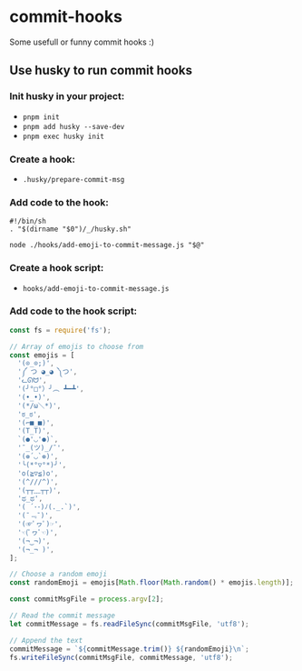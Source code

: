 # commit-hooks

Some usefull or funny commit hooks :)

## Use husky to run commit hooks

### Init husky in your project:
- `pnpm init`
- `pnpm add husky --save-dev`
- `pnpm exec husky init`

### Create a hook:
- `.husky/prepare-commit-msg`

### Add code to the hook:
```shell
#!/bin/sh
. "$(dirname "$0")/_/husky.sh"

node ./hooks/add-emoji-to-commit-message.js "$@"
```

### Create a hook script:
- `hooks/add-emoji-to-commit-message.js`

### Add code to the hook script:
```javascript
const fs = require('fs');

// Array of emojis to choose from
const emojis = [
  '(⊙_⊙;)',
  '༼ つ ◕_◕ ༽つ',
  'ᓚᘏᗢ',
  '(╯°□°）╯︵ ┻━┻',
  '(•_•)',
  '(*/ω＼*)',
  'ಠ_ಠ',
  '(⌐■_■)',
  '(T_T)',
  `(●'◡'●)`,
  '¯_(ツ)_/¯',
  '(❁´◡`❁)',
  '╰(*°▽°*)╯',
  'o(≧▽≦)o',
  '(^///^)',
  '(┬┬﹏┬┬)',
  'ಥ_ಥ',
  '( ´･･)ﾉ(._.`)',
  '(ˉ﹃ˉ)',
  '(☞ﾟヮﾟ)☞',
  '☜(ﾟヮﾟ☜)',
  '(¬‿¬)',
  '(¬_¬ )',
];

// Choose a random emoji
const randomEmoji = emojis[Math.floor(Math.random() * emojis.length)];

const commitMsgFile = process.argv[2];

// Read the commit message
let commitMessage = fs.readFileSync(commitMsgFile, 'utf8');

// Append the text
commitMessage = `${commitMessage.trim()} ${randomEmoji}\n`;
fs.writeFileSync(commitMsgFile, commitMessage, 'utf8');
```